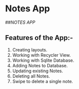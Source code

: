# Notes App

##*NOTES APP*

## Features of the App:-
1) Creating layouts.
2) Working with Recycler View.
3) Working with Sqlite Database.
4) Adding Notes to Database.
5) Updating existing Notes.
6) Deleting all Notes.
7) Swipe to delete a single note.





